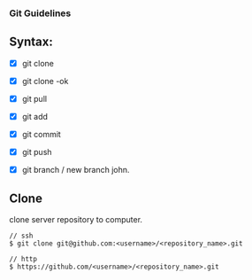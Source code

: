 ### Git Guidelines

## Syntax:

- [X] git clone
- [X] git clone -ok
- [X] git pull
- [X] git add
- [X] git commit
- [X] git push
- [X] git branch / new branch john.





Clone
---
clone server repository to computer.
```
// ssh
$ git clone git@github.com:<username>/<repository_name>.git

// http
$ https://github.com/<username>/<repository_name>.git
```
